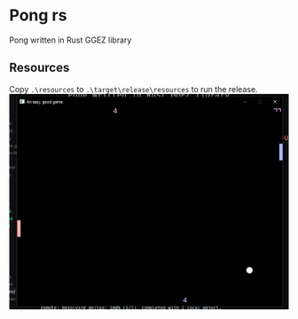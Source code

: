 # Pong rs

Pong written in Rust GGEZ library


## Resources
Copy `.\resources` to `.\target\release\resources` to run the release.  
![image](demo.png)